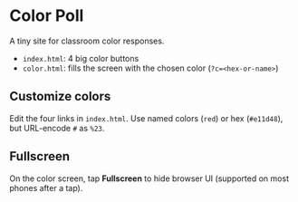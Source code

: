 # Color Poll

A tiny site for classroom color responses.

- `index.html`: 4 big color buttons
- `color.html`: fills the screen with the chosen color (`?c=<hex-or-name>`)

## Customize colors

Edit the four links in `index.html`. Use named colors (`red`) or hex (`#e11d48`), but URL-encode `#` as `%23`.

## Fullscreen

On the color screen, tap **Fullscreen** to hide browser UI (supported on most phones after a tap).
